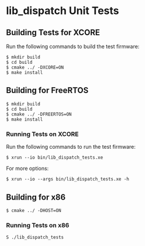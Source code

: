 # lib_dispatch Unit Tests

## Building Tests for XCORE

Run the following commands to build the test firmware:

    $ mkdir build
    $ cd build
    $ cmake ../ -DXCORE=ON
    $ make install

## Building for FreeRTOS

    $ mkdir build
    $ cd build
    $ cmake ../ -DFREERTOS=ON
    $ make install

### Running Tests on XCORE

Run the following commands to run the test firmware:

    $ xrun --io bin/lib_dispatch_tests.xe

For more options:

    $ xrun --io --args bin/lib_dispatch_tests.xe -h

## Building for x86

    $ cmake ../ -DHOST=ON

### Running Tests on x86

    S ./lib_dispatch_tests

